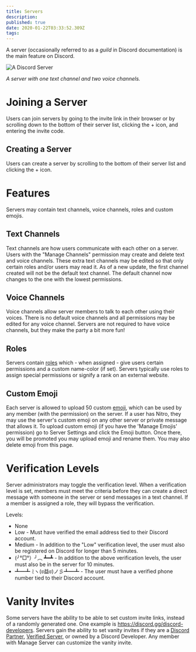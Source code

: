 ```yaml
---
title: Servers
description: 
published: true
date: 2020-01-22T03:33:52.309Z
tags: 
---
```


A server (occasionally referred to as a *guild* in Discord documentation) is the main feature on Discord.


![A Discord Server](https://github.com/DiscordiaWiki/wiki/blob/master/uploads/servers/discordserver.png?raw=true "A Discord Server")

*A server with one text channel and two voice channels.*

# Joining a Server
Users can join servers by going to the invite link in their browser or by scrolling down to the bottom of their server list, clicking the + icon, and entering the invite code.

## Creating a Server
Users can create a server by scrolling to the bottom of their server list and clicking the + icon.


# Features
Servers may contain text channels, voice channels, roles and custom emojis.

## Text Channels
Text channels are how users communicate with each other on a server. Users with the "Manage Channels" permission may create and delete text and voice channels. These extra text channels may be edited so that only certain roles and/or users may read it. As of a new update, the first channel created will not be the default text channel. The default channel now changes to the one with the lowest permissions.

## Voice Channels
Voice channels allow server members to talk to each other using their voices. There is no default voice channels and all permissions may be edited for any voice channel. Servers are not required to have voice channels, but they make the party a bit more fun!

## Roles
Servers contain [roles](/roles) which - when assigned - give users certain permissions and a custom name-color (if set). Servers typically use roles to assign special permissions or signify a rank on an external website.

## Custom Emoji
Each server is allowed to upload 50 custom [emoji](/emoji), which can be used by any member (with the permission) on the server. If a user has Nitro, they may use the server's custom emoji on any other server or private message that allows it. To upload custom emoji (if you have the 'Manage Emojis' permission) go to Server Settings and click the Emoji button. Once there, you will be promoted you may upload emoji and rename them. You may also delete emoji from this page.


# Verification Levels
Server administrators may toggle the verification level. When a verification level is set, members must meet the criteria before they can create a direct message with someone in the server or send messages in a text channel. If a member is assigned a role, they will bypass the verification.

Levels:
* None
* Low - Must have verified the email address tied to their Discord account.
* Medium - In addition to the "Low" verification level, the user must also be registered on Discord for longer than 5 minutes.
* (╯°□°）╯︵ ┻━┻ - In addition to the above verification levels, the user must also be in the server for 10 minutes.
* ┻━┻ ﾐヽ(ಠ益ಠ)ノ彡┻━┻ - The user must have a verified phone number tied to their Discord account.


# Vanity Invites
Some servers have the ability to be able to set custom invite links, instead of a randomly generated one. One example is https://discord.gg/discord-developers. Servers gain the ability to set vanity invites if they are a [Discord Partner](/partner), [Verified Server](/verified-servers), or owned by a Discord Developer. Any member with Manage Server can customize the vanity invite.